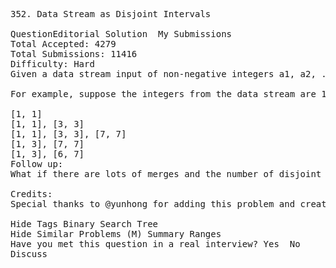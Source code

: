 <pre>
352. Data Stream as Disjoint Intervals 

QuestionEditorial Solution  My Submissions
Total Accepted: 4279
Total Submissions: 11416
Difficulty: Hard
Given a data stream input of non-negative integers a1, a2, ..., an, ..., summarize the numbers seen so far as a list of disjoint intervals.

For example, suppose the integers from the data stream are 1, 3, 7, 2, 6, ..., then the summary will be:

[1, 1]
[1, 1], [3, 3]
[1, 1], [3, 3], [7, 7]
[1, 3], [7, 7]
[1, 3], [6, 7]
Follow up:
What if there are lots of merges and the number of disjoint intervals are small compared to the data stream's size?

Credits:
Special thanks to @yunhong for adding this problem and creating most of the test cases.

Hide Tags Binary Search Tree
Hide Similar Problems (M) Summary Ranges
Have you met this question in a real interview? Yes  No
Discuss
</pre>

